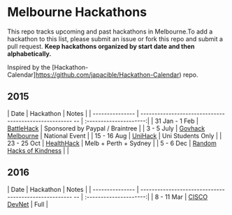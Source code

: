 Melbourne Hackathons
=====================

This repo tracks upcoming and past hackathons in Melbourne.To add a hackathon to this list, please submit an issue or fork this repo and submit a pull request. **Keep hackathons organized by start date and then alphabetically.**

Inspired by the [Hackathon-Calendar]https://github.com/japacible/Hackathon-Calendar) repo.

## 2015

| Date            | Hackathon                                                | Notes            |
| --------------- | ----------------------------------------------------- -- | :---------------------:|
| 31 Jan - 1 Feb  | [BattleHack](https://2015.battlehack.org/melbourne) | Sponsored by Paypal / Braintree   |
| 3 - 5 July      | [Govhack Melbourne](https://www.govhack.org/)      | National Event   |
| 15 - 16 Aug     | [UniHack](http://unihack.net/)                     | Uni Students Only     |
| 23 - 25 Oct     | [HealthHack](http://www.healthhack.com.au/)        | Melb + Perth + Sydney    |
| 5 - 6 Dec       | [Random Hacks of Kindness](http://www.rhokaustralia.org/)   |   |



## 2016

| Date            | Hackathon                                                | Notes            |
| --------------- | ----------------------------------------------------- -- | :---------------------:|
| 8 - 11 Mar      | [CISCO DevNet](http://www.cisco.com/web/ANZ/cisco-live/attend/events/devnet.html)   |  Full |

